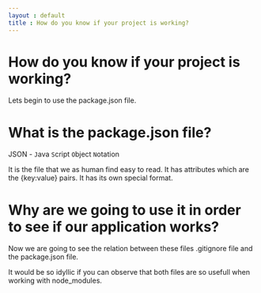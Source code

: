 ```yaml
---
layout : default
title : How do you know if your project is working?
---
```



# How do you know if your project is working?

Lets begin to use the package.json file.

# What is the package.json file?

JSON - `J`ava `S`cript `O`bject `N`otation


It is the file that we as human find easy to read. It has attributes which are the {key:value} pairs.
It has its own special format.

# Why are we going to use it in order to see if our application works?

Now we are going to see the relation between these files .gitignore file and the package.json file.

It would be so idyllic if you can observe that both files are so usefull when working with node_modules.
